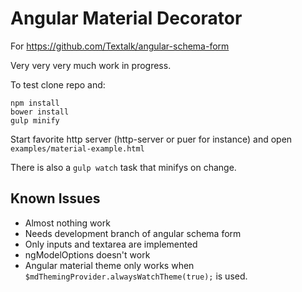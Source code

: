 Angular Material Decorator
==========================

For https://github.com/Textalk/angular-schema-form


Very very very much work in progress.

To test clone repo and:
```
npm install
bower install
gulp minify
```

Start favorite http server (http-server or puer for instance) and open
`examples/material-example.html`

There is also a `gulp watch` task that minifys on change.

Known Issues
------------
  * Almost nothing work
  * Needs development branch of angular schema form
  * Only inputs and textarea are implemented
  * ngModelOptions doesn't work
  * Angular material theme only works when `$mdThemingProvider.alwaysWatchTheme(true);` is used.
